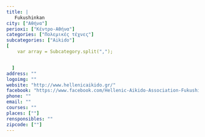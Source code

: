 ```yaml
---
title: |
   Fukushinkan
city: ["Αθήνα"]
perioxi: ["Κέντρο-Αθήνα"]
categories: ["Πολεμικές τέχνες"]
subcategories: ["Aikido"]
[  
	var array = Subcategory.split(",");


  ]
address: ""
logoimg: ""
website: "http://www.hellenicaikido.gr/"
facebook: "https://www.facebook.com/Hellenic-Aikido-Association-Fukushinkan-Dojo-official-Athens-Greece-268826066481640/"
phone: ""
email: ""
courses: ""
places: [""]
rensponsibles: ""
zipcode: [""]
---
```




